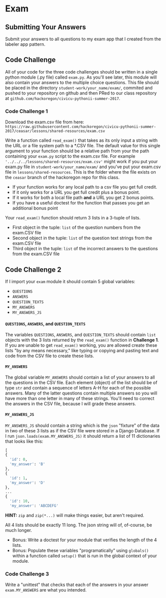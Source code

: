 # Exam

## Submitting Your Answers

Submit your answers to all questions to my exam app that I created from the labeler app pattern.

## Code Challenge

All of your code for the three code challenges should be written in a single python module (.py file) called `exam.py`.
As you'll see later, this module will also contain your answers to the multiple choice questions.
This file should be placed in the directory `student-work/your_name/exam/`, commited and pushed to your repository on github and then PRed to our class repository at `github.com/hackoregon/civicu-pythonii-summer-2017`.


### Code Challenge 1

Download the exam.csv file from here: `https://raw.githubusercontent.com/hackoregon/civicu-pythonii-summer-2017/ceasar/lessons/shared-resources/exam.csv`

Write a function called `read_exam()` that takes as its only input a string with the URL or a file system path to a *.CSV file.
The default value for this single argument to your function should be a relative path from your the path containing your `exam.py` script to the exam.csv file.
For example `'../../../lessons/shared-resources/exam.csv'` might work if you put your exam.py file in `student-work/your_name/exam/` and you've put your exam.csv file in `lessons/shared-resources`.
This is the folder where the file exists on the `ceasar` branch of the hackoregon repo for this class.

- If your function works for any local path to a csv file you get full credit.
- If it only works for a URL you get full credit plus a bonus point.
- If it works for both a local file path **and** a URL you get 2 bonus points.
- If you have a useful doctest for the function that passes you get an additional bonus point

Your `read_exam()` function should return 3 lists in a 3-tuple of lists.

- First object in the tuple: `list` of the question numbers from the exam.CSV file
- Second object in the tuple: `list` of the question text strings from the exam.CSV file
- Third object in the tuple: `list` of the incorrect answers to the questions from the exam.CSV file

## Code Challenge 2

If I import your `exam` module it should contain 5 global variables:

- `QUESTIONS`
- `ANSWERS`
- `QUESTION_TEXTS`
- `MY_ANSWERS`
- `MY_ANSWERS_JS`

#### `QUESTIONS`, `ANSWERS`, and `QUESTION_TEXTS`

The variables `QUESTIONS`, `ANSWERS`, and `QUESTION_TEXTS` should contain `list` objects with the 3 lists returned by the `read_exam()` function in **Challenge 1**.
If you are unable to get `read_exam()` working, you are allowed create these lists "by any means necessary," like typing or copying and pasting text and code from the CSV file to create these lists.

#### `MY_ANSWERS` 

The global variable `MY_ANSWERS` should contain a list of your answers to all the questions in the CSV file.
Each element (object) of the list should be of type `str` and contain a sequence of letters A-H for each of the possible answers.
Many of the latter questions contain multiple answers so you will have more than one letter in many of these strings.
You'll need to correct the answers in the CSV file, because I will grade these answers.

#### `MY_ANSWERS_JS` 

`MY_ANSWERS_JS` should contain a string which is the `json` "fixture" of the data in two of these 3 lists as if the CSV file were stored in a Django Database.
If I run `json.loads(exam.MY_ANSWERS_JS)` it should return a list of 11 dictionaries that looks like this:

```python
[
{ 
  'id': 0,
  'my_answer': 'B'
},
{ 
  'id': 1,
  'my_answer': 'D'
},
...
{
  'id': 10,
  'my_answer': 'ABCDEFG'
```

**HINT:** `zip` and `zip(*...)` will make things easier, but aren't required.

All 4 lists should be exactly 11 long.
The json string will of, of-course, be much longer.

- Bonus: Write a doctest for your module that verifies the length of the 4 lists.
- Bonus: Populate these variables "programatically" using `globals()` within a function called `setup()` that is run in the global context of your module.


### Code Challenge 3

Write a "unittest" that checks that each of the answers in your answer `exam.MY_ANSWERS` are what you intended.
